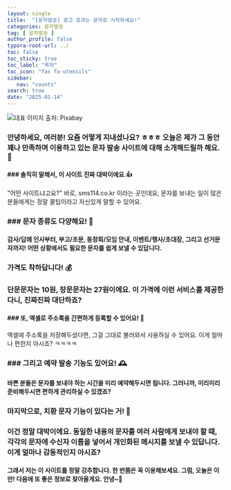 ```yaml
---
layout: single
title:  "[문자발송] 광고 효과는 문자로 시작하세요!"
categories: 문자발송
tag: [ 문자발송 ]
author_profile: false
typora-root-url: ../
toc: false
toc_sticky: true
toc_label: "목차"
toc_icon: "fas fa-utensils"
sidebar:
   nav: "counts"
search: true
date: "2025-01-14"
---
```


![대표 이미지](https://pixabay.com/get/gf832b2f9ce933d6ce326ae3a690bb363b5981914a36fd79b15983ddb443830b4d591b68767146cae8a0b8bb82784f6b5fdef99b6c9b5a3384e8fe59ec205d863_640.jpg) 출처: Pixabay <!-- Markdown 이미지 삽입 -->

### 안녕하세요, 여러분! 요즘 어떻게 지내셨나요? ㅎㅎㅎ 오늘은 제가 그 동안 꽤나 만족하며 이용하고 있는 문자 발송 사이트에 대해 소개해드릴까 해요. 🎉

#### ### 솔직히 말해서, 이 사이트 진짜 대박이에요.👍

"어떤 사이트냐고요?" 바로, sms114.co.kr 이라는 곳인데요, 문자를 보내는 일이 많은 분들에게는 정말 꿀팁이라고 자신있게 말할 수 있어요. 

### ### 문자 종류도 다양해요! 💌

#### 감사/답례 인사부터, 부고/조문, 동창회/모임 안내, 이벤트/행사/초대장, 그리고 선거문자까지! 어떤 상황에서도 필요한 문자를 쉽게 보낼 수 있답니다. 

### 가격도 착하답니다! 💰

### 단문문자는 10원, 장문문자는 27원이에요. 이 가격에 이런 서비스를 제공한다니, 진짜진짜 대단하죠? 

#### ### 또, 엑셀로 주소록을 간편하게 등록할 수 있어요! 💾

엑셀에 주소록을 저장해두셨다면, 그걸 그대로 불러와서 사용하실 수 있어요. 이게 얼마나 편한지 아시죠? ㅋㅋㅋㅋ

### ### 그리고 예약 발송 기능도 있어요! 🕰️

#### 바쁜 분들은 문자를 보내야 하는 시간을 미리 예약해두시면 됩니다. 그러니까, 미리미리 준비해두시면 편하게 관리하실 수 있겠죠?

### 마지막으로, 치환 문자 기능이 있다는 거! 🔄

### 이건 정말 대박이에요. 동일한 내용의 문자를 여러 사람에게 보내야 할 때, 각각의 문자에 수신자 이름을 넣어서 개인화된 메시지를 보낼 수 있답니다. 이게 얼마나 감동적인지 아시죠? 

#### 그래서 저는 이 사이트를 정말 강추합니다. 한 번쯤은 꼭 이용해보세요. 그럼, 오늘은 이만! 다음에 또 좋은 정보로 찾아올게요. 안녕~👋
